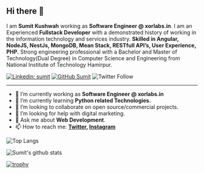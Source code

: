 ## Hi there 👋

I am **Sumit Kushwah** working as **Software Engineer @ xorlabs.in**. I am an Experienced **Fullstack Developer** with a demonstrated history of working in the information technology and services industry. **Skilled in Angular, NodeJS, NestJs, MongoDB, Mean Stack, RESTfull API’s, User Experience, PHP.** Strong engineering professional with a Bachelor and Master of Technology(Dual Degree) in Computer Science and Engineering from National Institute of Technology Hamirpur.

[![Linkedin: sumit](https://img.shields.io/badge/-sumit-blue?style=flat-square&logo=Linkedin&logoColor=white&link=https://www.linkedin.com/in/sumit-kushwah/)](https://www.linkedin.com/in/sumit-kushwah/)
[![GitHub Sumit](https://img.shields.io/github/followers/sumit-kushwah?label=follow&style=social)](https://github.com/sumit-kushwah)
![Twitter Follow](https://img.shields.io/twitter/follow/ksumit100?style=social)

---

- 🔭 I’m currently working as **Software Engineer @ xorlabs.in**
- 🌱 I’m currently learning **Python related Technologies.**
- 👯 I’m looking to collaborate on open source/commercial projects.
- 🤔 I’m looking for help with digital marketing.
- 💬 Ask me about **Web Development**.
- 📫 How to reach me:
  **[Twitter](https://twitter.com/ksumit100), [Instagram](https://instagram.com/codesurface)**

![Top Langs](https://github-readme-stats.vercel.app/api/top-langs/?username=sumit-kushwah&layout=compact&theme=vue&hide_border=true)

![Sumit's github stats](https://github-readme-stats.vercel.app/api?username=sumit-kushwah&show_icons=true&hide_border=true&theme=vue)

[![trophy](https://github-profile-trophy.vercel.app/?username=sumit-kushwah)](https://github.com/sumit-kushwah/github-profile-trophy)
